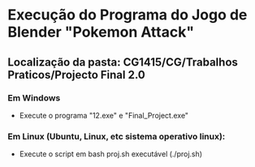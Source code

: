 # Execução do  Programa do Jogo de Blender "Pokemon Attack"

## Localização da pasta: CG1415/CG/Trabalhos Praticos/Projecto Final 2.0

### Em Windows

- Execute o programa "12.exe" e "Final_Project.exe"

### Em Linux (Ubuntu, Linux, etc sistema operativo linux):

- Execute o script em bash proj.sh executável (./proj.sh)




